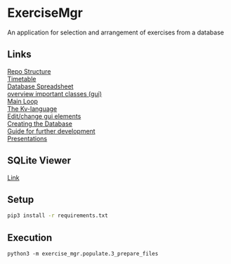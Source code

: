 # ExerciseMgr

An application for selection and arrangement of exercises from a database

## Links

[Repo Structure](presentations/Stucture.pdf)<br/>
[Timetable](presentations/ExerciseMgr_Overview.pdf)<br/>
[Database Spreadsheet](https://docs.google.com/spreadsheets/d/1Lylci601lkUr0L-GBdMdQOvSfVu1yNaE8roOhhNNHXI/edit?usp=sharing) <br/>
[overview important classes (gui)](presentations/overview_important_classes.pdf)<br/>
[Main Loop](presentations/Main_loop.pdf)<br/>
[The Kv-language](presentations/The_kv_language.pdf)<br/>
[Edit/change gui elements](presentations/Edit_and_change_gui_elements.pdf)<br/>
[Creating the Database](presentations/Create_Database.pdf)<br/>
[Guide for further development](presentations/Quickstart.pdf)<br/>
[Presentations](presentations)

## SQLite Viewer
[Link](http://inloop.github.io/sqlite-viewer/)

## Setup

```sh
pip3 install -r requirements.txt
```

## Execution

```
python3 -m exercise_mgr.populate.3_prepare_files
```
